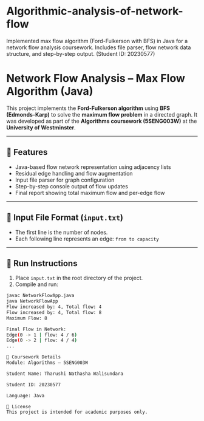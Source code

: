 # Algorithmic-analysis-of-network-flow
Implemented max flow algorithm (Ford-Fulkerson with BFS) in Java for a network flow analysis coursework. Includes file parser, flow network data structure, and step-by-step output. (Student ID: 20230577)

# Network Flow Analysis – Max Flow Algorithm (Java)

This project implements the **Ford-Fulkerson algorithm** using **BFS (Edmonds-Karp)** to solve the **maximum flow problem** in a directed graph. It was developed as part of the **Algorithms coursework (5SENG003W)** at the **University of Westminster**.

---

## 🧠 Features

- Java-based flow network representation using adjacency lists
- Residual edge handling and flow augmentation
- Input file parser for graph configuration
- Step-by-step console output of flow updates
- Final report showing total maximum flow and per-edge flow

---

## 📂 Input File Format (`input.txt`)

- The first line is the number of nodes.
- Each following line represents an edge: `from to capacity`

---

## 🚀 Run Instructions

1. Place `input.txt` in the root directory of the project.
2. Compile and run:

```bash
javac NetworkFlowApp.java
java NetworkFlowApp
Flow increased by: 4, Total flow: 4
Flow increased by: 4, Total flow: 8
Maximum Flow: 8

Final Flow in Network:
Edge(0 -> 1 | flow: 4 / 6)
Edge(0 -> 2 | flow: 4 / 4)
...

📌 Coursework Details
Module: Algorithms – 5SENG003W

Student Name: Tharushi Nathasha Walisundara

Student ID: 20230577

Language: Java

📜 License
This project is intended for academic purposes only.
